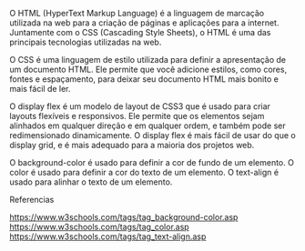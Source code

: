 
O HTML (HyperText Markup Language) é a linguagem de marcação utilizada na web para a criação de páginas e aplicações para a internet. Juntamente com o CSS (Cascading Style Sheets), o HTML é uma das principais tecnologias utilizadas na web.

O CSS é uma linguagem de estilo utilizada para definir a apresentação de um documento HTML. Ele permite que você adicione estilos, como cores, fontes e espaçamento, para deixar seu documento HTML mais bonito e mais fácil de ler.

O display flex é um modelo de layout de CSS3 que é usado para criar layouts flexíveis e responsivos. Ele permite que os elementos sejam alinhados em qualquer direção e em qualquer ordem, e também pode ser redimensionado dinamicamente. O display flex é mais fácil de usar do que o display grid, e é mais adequado para a maioria dos projetos web.

O background-color é usado para definir a cor de fundo de um elemento.
O color é usado para definir a cor do texto de um elemento.
O text-align é usado para alinhar o texto de um elemento.

Referencias 

https://www.w3schools.com/tags/tag_background-color.asp
https://www.w3schools.com/tags/tag_color.asp
https://www.w3schools.com/tags/tag_text-align.asp
